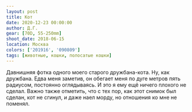 ```yaml
---
layout: post
title: Кот
date: 2020-12-23 00:00:00
author: Д.Г.
gear: [70D, 55-250mm]
shoot_date: 2018-06-15
location: Москва
colors: ['201916', '090809']
tags: [животные, кошки, полосатые кошки]
---
```

Давнишняя фотка одного моего старого дружбана-кота. Ну, как дружбана. Едва меня заметив, он обегает меня по дуге метров пять радиусом, постоянно оглядываясь. И это я ему ещё ничего плохого не сделал. Важно также отметить, что с тех пор, как этот снимок был сделан, кот не сгинул, и даже наел морду, но отношения ко мне не поменял.
